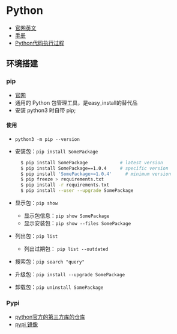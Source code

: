 # Python

+ [官网英文](https://www.python.org/)
+ [手册](https://docs.python.org/zh-cn/3.7/)
+ [Python代码执行过程](http://www.pythontutor.com/visualize.html#mode=edit)

## 环境搭建

### pip

+ [官网](https://pip.pypa.io/en/stable/)
+ 通用的 Python 包管理工具，是easy_install的替代品
+ 安装 python3 时自带 pip;

#### 使用

+ `python3 -m pip --version`
+ 安装包：`pip install SomePackage`

  ```bash
    $ pip install SomePackage            # latest version
    $ pip install SomePackage==1.0.4     # specific version
    $ pip install 'SomePackage>=1.0.4'     # minimum version
    $ pip freeze > requirements.txt
    $ pip install -r requirements.txt
    $ pip install --user --upgrade SomePackage
  ```

+ 显示包：`pip show`
  + 显示包信息：`pip show SomePackage`
  + 显示安装包：`pip show --files SomePackage`
+ 列出包：`pip list`
  + 列出过期包： `pip list --outdated`
+ 搜索包：`pip search "query"`
+ 升级包：`pip install --upgrade SomePackage`
+ 卸载包：`pip uninstall SomePackage`

### Pypi

+ [python官方的第三方库的仓库](https://pypi.org/help/)
+ [pypi 镜像](https://mirrors.tuna.tsinghua.edu.cn/help/pypi/)
